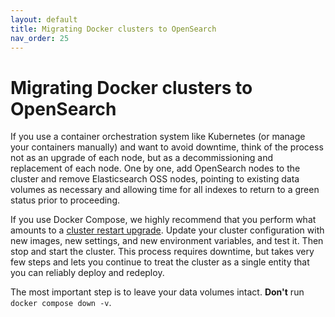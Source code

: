 ```yaml
---
layout: default
title: Migrating Docker clusters to OpenSearch
nav_order: 25
---
```


# Migrating Docker clusters to OpenSearch

If you use a container orchestration system like Kubernetes (or manage your containers manually) and want to avoid downtime, think of the process not as an upgrade of each node, but as a decommissioning and replacement of each node. One by one, add OpenSearch nodes to the cluster and remove Elasticsearch OSS nodes, pointing to existing data volumes as necessary and allowing time for all indexes to return to a green status prior to proceeding.

If you use Docker Compose, we highly recommend that you perform what amounts to a [cluster restart upgrade]({{site.url}}{{site.baseurl}}/upgrade-to/upgrade-to/). Update your cluster configuration with new images, new settings, and new environment variables, and test it. Then stop and start the cluster. This process requires downtime, but takes very few steps and lets you continue to treat the cluster as a single entity that you can reliably deploy and redeploy.

The most important step is to leave your data volumes intact. **Don't** run `docker compose down -v`.
